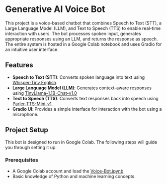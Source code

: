 # Generative AI Voice Bot

This project is a voice-based chatbot that combines Speech to Text (STT), a Large Language Model (LLM), and Text to Speech (TTS) to enable real-time interaction with users. The bot processes spoken input, generates appropriate responses using an LLM, and returns the response as speech. The entire system is hosted in a Google Colab notebook and uses Gradio for an intuitive user interface.

## Features

- **Speech to Text (STT)**: Converts spoken language into text using [Whisper-Tiny English](https://huggingface.co/openai/whisper-tiny.en).
- **Large Language Model (LLM)**: Generates context-aware responses using [TinyLlama-1.1B-Chat-v1.0](https://huggingface.co/TinyLlama/TinyLlama-1.1B-Chat-v1.0)
- **Text to Speech (TTS)**: Converts text responses back into speech using [Parler-TTS-Mini-v1](https://huggingface.co/parler-tts/parler-tts-mini-v1).
- **Gradio UI**: Provides a simple interface for interaction with the bot using a microphone.

## Project Setup

This bot is designed to run in Google Colab. The following steps will guide you through setting it up.

### Prerequisites

- A Google Colab account and load the [Voice-Bot.ipynb](Voice-Bot.ipynb)
- Basic knowledge of Python and machine learning concepts.
